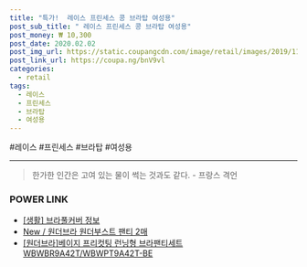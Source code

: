 ```yaml
--- 
title: "특가!  레이스 프린세스 콩 브라탑 여성용" 
post_sub_title: " 레이스 프린세스 콩 브라탑 여성용" 
post_money: ₩ 10,300 
post_date: 2020.02.02 
post_img_url: https://static.coupangcdn.com/image/retail/images/2019/11/11/17/0/b1c9d4ee-81f1-46f9-b238-1a24caa4b5cf.jpg 
post_link_url: https://coupa.ng/bnV9vl 
categories: 
  - retail 
tags: 
  - 레이스 
  - 프린세스 
  - 브라탑 
  - 여성용 
--- 
```

  #레이스 #프린세스 #브라탑 #여성용 
<hr> 

> 한가한 인간은 고여 있는 물이 썩는 것과도 같다. - 프랑스 격언 


### POWER LINK

* <a href="https://blog.naver.com/sakai111/221767529980" target="_blank"> [생활] 브라풀커버 정보 </a>
* <a href="https://blog.naver.com/fasyy4321/221789000347" target="_blank">New / 원더브라 원더부스트 팬티 2매</a>
* <a href="https://blog.naver.com/santokki14/221781309225" target="_blank">[원더브라]베이지 프리컷팅 런닝형 브라팬티세트 WBWBR9A42T/WBWPT9A42T-BE</a>
